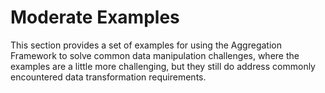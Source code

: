 # Moderate Examples

This section provides a set of examples for using the Aggregation Framework to solve common data manipulation challenges, where the examples are a little more challenging, but they still do address commonly encountered data transformation requirements.
